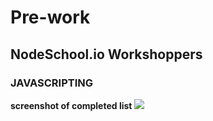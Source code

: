 # Pre-work
## NodeSchool.io Workshoppers
### JAVASCRIPTING
**screenshot of completed list**
<img src="http://imgur.com/4bbIi8X">
